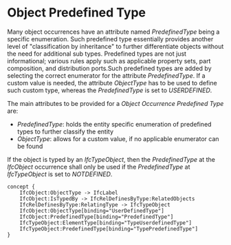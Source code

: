 Object Predefined Type
======================

Many object occurrences have an attribute named _PredefinedType_ being a specific enumeration. Such predefined type essentially provides another level of "classification by inheritance" to further differentiate objects without the need for additional sub types. Predefined types are not just informational; various rules apply such as applicable property sets, part composition, and distribution ports.Such predefined types are added by selecting the correct enumerator for the attribute _PredefinedType_. If a custom value is needed, the attribute _ObjectType_ has to be used to define such custom type, whereas the _PredefinedType_ is set to _USERDEFINED_.

The main attributes to be provided for a _Object Occurrence Predefined Type_ are:

* _PredefinedType_: holds the entity specific enumeration of predefined types to further classify the entity
* _ObjectType_: allows for a custom value, if no applicable enumerator can be found



 If the object is typed by an _IfcTypeObject_, then the _PredefinedType_ at the _IfcObject_ occurrence shall only be used if the _PredefinedType_ at _IfcTypeObject_ is set to _NOTDEFINED_.

```
concept {
    IfcObject:ObjectType -> IfcLabel
    IfcObject:IsTypedBy -> IfcRelDefinesByType:RelatedObjects
    IfcRelDefinesByType:RelatingType -> IfcTypeObject
    IfcObject:ObjectType[binding="UserDefinedType"]
    IfcObject:PredefinedType[binding="PredefinedType"]
    IfcTypeObject:ElementType[binding="TypeUserdefinedType"]
    IfcTypeObject:PredefinedType[binding="TypePredefinedType"]
}
```
